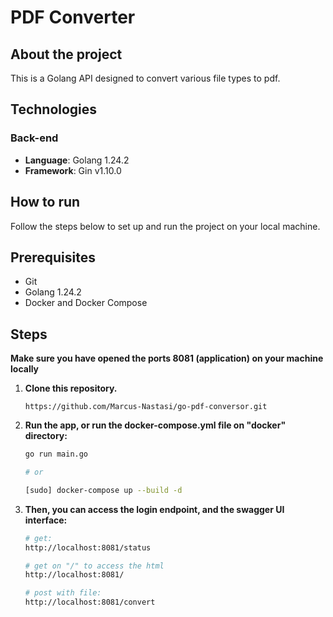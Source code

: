 # PDF Converter

## About the project

This is a Golang API designed to convert various file types to pdf.

## Technologies

### Back-end
- **Language**: Golang 1.24.2
- **Framework**: Gin v1.10.0

## How to run
Follow the steps below to set up and run the project on your local machine.

## Prerequisites
- Git
- Golang 1.24.2
- Docker and Docker Compose

## Steps
**Make sure you have opened the ports 8081 (application) on your machine locally**

1. **Clone this repository.**
   ```
   https://github.com/Marcus-Nastasi/go-pdf-conversor.git
   
2. **Run the app, or run the docker-compose.yml file on "docker" directory:**
    ```bash
    go run main.go

    # or

    [sudo] docker-compose up --build -d

3. **Then, you can access the login endpoint, and the swagger UI interface:**
    ```bash
    # get:
    http://localhost:8081/status

    # get on "/" to access the html
    http://localhost:8081/

    # post with file:
    http://localhost:8081/convert
